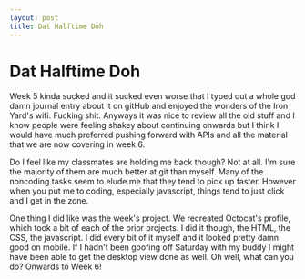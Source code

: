 ```yaml
---
layout: post
title: Dat Halftime Doh
---
```


# Dat Halftime Doh

Week 5 kinda sucked and it sucked even worse that I typed out a whole god damn journal entry about it on gitHub and enjoyed the wonders of the Iron Yard's wifi. Fucking shit. Anyways it was nice to review all the old stuff and I know people were feeling shakey about continuing onwards but I think I would have much preferred pushing forward with APIs and all the material that we are now covering in week 6.

Do I feel like my classmates are holding me back though? Not at all. I'm sure the majority of them are much better at git than myself. Many of the noncoding tasks seem to elude me that they tend to pick up faster. However when you put me to coding, especially javascript, things tend to just click and I get in the zone.

One thing I did like was the week's project. We recreated Octocat's profile, which took a bit of each of the prior projects. I did it though, the HTML, the CSS, the javascript. I did every bit of it myself and it looked pretty damn good on mobile. If I hadn't been goofing off Saturday with my buddy I might have been able to get the desktop view done as well. Oh well, what can you do? Onwards to Week 6!
